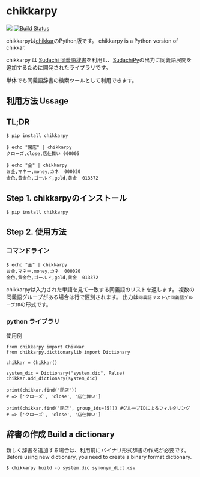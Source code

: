# chikkarpy
[![](https://img.shields.io/badge/python-3.5+-blue.svg)](https://www.python.org/downloads/release/python-350/)
[![Build Status](https://github.com/t-yamamura/chikkarpy/actions/workflows/main.yml/badge.svg)](https://github.com/t-yamamura/chikkarpy/actions)

chikkarpyは[chikkar](https://github.com/WorksApplications/chikkar)のPython版です。 
chikkarpy is a Python version of chikkar.

chikkarpy は [Sudachi 同義語辞書](https://github.com/WorksApplications/SudachiDict/)を利用し、[SudachiPy](https://github.com/WorksApplications/SudachiPy)の出力に同義語展開を追加するために開発されたライブラリです。

単体でも同義語辞書の検索ツールとして利用できます。

## 利用方法 Ussage
## TL;DR
```
$ pip install chikkarpy

$ echo "閉店" | chikkarpy
クローズ,close,店仕舞い 000005

$ echo "金" | chikkarpy
お金,マネー,money,カネ  000020
金色,黄金色,ゴールド,gold,黄金  013372
```

## Step 1. chikkarpyのインストール
```
$ pip install chikkarpy
```

## Step 2. 使用方法
### コマンドライン
```
$ echo "金" | chikkarpy
お金,マネー,money,カネ  000020
金色,黄金色,ゴールド,gold,黄金  013372
```
chikkarpyは入力された単語を見て一致する同義語のリストを返します。
複数の同義語グループがある場合は行で区別されます。
出力は`同義語リスト\t同義語グループID`の形式です。

### python ライブラリ
使用例
```
from chikkarpy import Chikkar
from chikkarpy.dictionarylib import Dictionary

chikkar = Chikkar()

system_dic = Dictionary("system.dic", False)
chikkar.add_dictionary(system_dic)

print(chikkar.find("閉店"))
# => ['クローズ', 'close', '店仕舞い']

print(chikkar.find("閉店", group_ids=[5])) #グループIDによるフィルタリング
# => ['クローズ', 'close', '店仕舞い']
```


## 辞書の作成 Build a dictionary

新しく辞書を追加する場合は、利用前にバイナリ形式辞書の作成が必要です。
Before using new dictionary, you need to create a binary format dictionary.

```
$ chikkarpy build -o system.dic synonym_dict.csv
```
